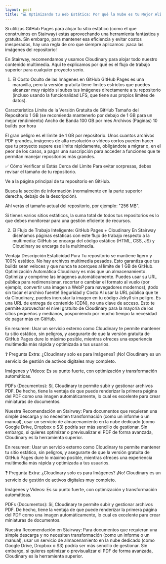 ```yaml
---
layout: post
title: "💻 Optimizando tu Web Estática: Por qué la Nube es tu Mejor Aliada para Imágenes (Adiós, Límites de GitHub)"
---
```




Si utilizas GitHub Pages para alojar tu sitio estático (como el que construimos en Stairway) estás aprovechando una herramienta fantástica y gratuita. Sin embargo, para mantener esa eficiencia y evitar costos inesperados, hay una regla de oro que siempre aplicamos: ¡saca las imágenes del repositorio!

En Stairway, recomendamos y usamos Cloudinary para alojar todo nuestro contenido multimedia. Aquí te explicamos por qué es el flujo de trabajo superior para cualquier proyecto serio.

1. El Costo Oculto de las Imágenes en GitHub
GitHub Pages es una maravilla, pero la versión gratuita tiene límites estrictos que puedes alcanzar muy rápido si subes tus imágenes directamente a tu repositorio (incluso usando la funcionalidad LFS, que tiene sus propios límites de datos).

Característica	Límite de la Versión Gratuita de GitHub
Tamaño del Repositorio	1 GB (se recomienda mantenerlo por debajo de 1 GB para un mejor rendimiento)
Ancho de Banda	100 GB por mes
Archivos (Páginas)	10 builds por hora

El gran peligro es el límite de 1 GB por repositorio. Unos cuantos archivos PDF grandes, imágenes de alta resolución o vídeos cortos pueden hacer que tu proyecto supere ese límite rápidamente, obligándote a migrar o, en el peor de los casos, a pagar una suscripción para acceder a funciones que te permitan manejar repositorios más grandes.

✅ Cómo Verificar si Estás Cerca del Límite
Para evitar sorpresas, debes revisar el tamaño de tu repositorio.

Ve a la página principal de tu repositorio en GitHub.

Busca la sección de información (normalmente en la parte superior derecha, debajo de la descripción).

Ahí verás el tamaño actual del repositorio, por ejemplo: "256 MB".

Si tienes varios sitios estáticos, la suma total de todos tus repositorios es lo que debes monitorear para una gestión eficiente de recursos.

2. El Flujo de Trabajo Inteligente: GitHub Pages + Cloudinary
En Stairway diseñamos páginas estáticas con este flujo de trabajo respecto a la multimedia: GitHub se encarga del código estático (HTML, CSS, JS) y Cloudinary se encarga de la multimedia.


Ventaja	Descripción
Estaticidad Pura	Tu repositorio se mantiene ligero y 100% estático. No hay archivos multimedia pesados. Esto garantiza que tus builds sean veloces y que nunca te acerques al límite de 1 GB de GitHub.
Optimización Automática	Cloudinary es más que un almacenamiento. Optimiza y comprime las imágenes automáticamente. Puedes usar su URL pública para redimensionar, recortar o cambiar el formato al vuelo (por ejemplo, convertir una imagen a WebP para navegadores modernos), ¡todo sin tocar el archivo fuente!
Seguridad y Costo	Al usar la URL pública que te da Cloudinary, puedes incrustar la imagen en tu código Jekyll sin peligro. Es una URL de entrega de contenido (CDN), no una clave de acceso. Esto te permite aprovechar el nivel gratuito de Cloudinary para la mayoría de los sitios pequeños y medianos, posponiendo por mucho tiempo la necesidad de pagar más en GitHub.

En resumen: Usar un servicio externo como Cloudinary te permite mantener tu sitio estático, sin peligros, y asegurarte de que la versión gratuita de GitHub Pages dure lo máximo posible, mientras ofreces una experiencia multimedia más rápida y optimizada a tus usuarios.

❓ Pregunta Extra: ¿Cloudinary solo es para Imágenes?
¡No! Cloudinary es un servicio de gestión de activos digitales muy completo.

Imágenes y Vídeos: Es su punto fuerte, con optimización y transformación automáticas.

PDFs (Documentos): Sí, Cloudinary te permite subir y gestionar archivos PDF. De hecho, tiene la ventaja de que puede renderizar la primera página del PDF como una imagen automáticamente, lo cual es excelente para crear miniaturas de documentos.

Nuestra Recomendación en Stairway: Para documentos que requieran una simple descarga y no necesiten transformación (como un informe o un manual), usar un servicio de almacenamiento en la nube dedicado (como Google Drive, Dropbox o S3) podría ser más sencillo de gestionar. Sin embargo, si quieres optimizar o previsualizar el PDF de forma avanzada, Cloudinary es la herramienta superior.

En resumen: Usar un servicio externo como Cloudinary te permite mantener tu sitio estático, sin peligros, y asegurarte de que la versión gratuita de GitHub Pages dure lo máximo posible, mientras ofreces una experiencia multimedia más rápida y optimizada a tus usuarios.

❓ Pregunta Extra: ¿Cloudinary solo es para Imágenes?
¡No! Cloudinary es un servicio de gestión de activos digitales muy completo.

Imágenes y Vídeos: Es su punto fuerte, con optimización y transformación automáticas.

PDFs (Documentos): Sí, Cloudinary te permite subir y gestionar archivos PDF. De hecho, tiene la ventaja de que puede renderizar la primera página del PDF como una imagen automáticamente, lo cual es excelente para crear miniaturas de documentos.

Nuestra Recomendación en Stairway: Para documentos que requieran una simple descarga y no necesiten transformación (como un informe o un manual), usar un servicio de almacenamiento en la nube dedicado (como Google Drive, Dropbox o S3) podría ser más sencillo de gestionar. Sin embargo, si quieres optimizar o previsualizar el PDF de forma avanzada, Cloudinary es la herramienta superior.
